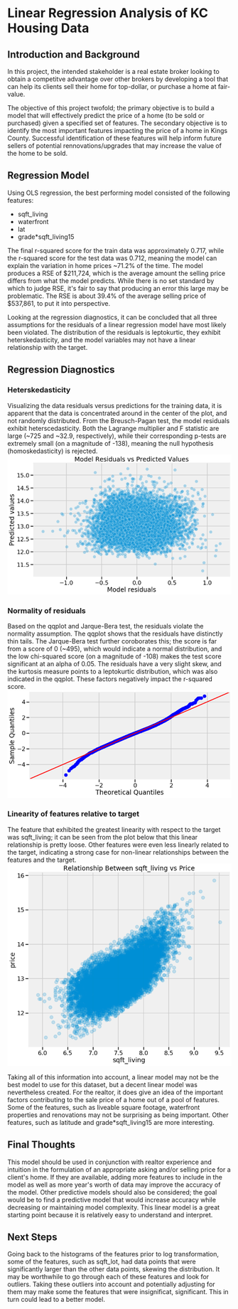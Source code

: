 # Linear Regression Analysis of KC Housing Data

## Introduction and Background
In this project, the intended stakeholder is a real estate broker looking to obtain a competitve advantage over other brokers by developing a tool that can help its clients sell their home for top-dollar, or purchase a home at fair-value. 

The objective of this project twofold; the primary objective is to build a model that will effectively predict the price of a home (to be sold or purchased) given a specified set of features. The secondary objective is to identify the most important features impacting the price of a home in Kings County. Successful identification of these features will help inform future sellers of potential rennovations/upgrades that may increase the value of the home to be sold. 

## Regression Model

Using OLS regression, the best performing model consisted of the following features:

* sqft_living
* waterfront
* lat
* grade*sqft_living15

The final r-squared score for the train data was approximately 0.717, while the r-squared score for the test data was 0.712, meaning the model can explain the variation in home prices ~71.2% of the time. The model produces a RSE of $211,724, which is the average amount the selling price differs from what the model predicts. While there is no set standard by which to judge RSE, it's fair to say that producing an error this large may be problematic. The RSE is about 39.4% of the average selling price of $537,861, to put it into perspective.

Looking at the regression diagnostics, it can be concluded that all three assumptions for the residuals of a linear regression model have most likely been violated. The distribution of the residuals is leptokurtic, they exhibit heterskedasticity, and the model variables may not have a linear relationship with the target.

## Regression Diagnostics

### Heterskedasticity
Visualizing the data residuals versus predictions for the training data, it is apparent that the data is concentrated around in the center of the plot, and not randomly distributed. From the Breusch-Pagan test, the model residuals exhibit heterscedasticity. Both the Lagrange multiplier and F statistic are large (~725 and ~32.9, respectively), while their corresponding p-tests are extremely small (on a magnitude of -138), meaning the null hypothesis (homoskedasticity) is rejected.
![heteroskedasticity](/Graphs/download-1.png)

### Normality of residuals
Based on the qqplot and Jarque-Bera test, the residuals violate the normality assumption. The qqplot shows that the residuals have distinctly thin tails. The Jarque-Bera test further coroborates this; the score is far from a score of 0 (~495), which would indicate a normal distribution, and the low chi-squared score (on a magnitude of -108) makes the test score significant at an alpha of 0.05. The residuals have a very slight skew, and the kurtosis measure points to a leptokurtic distribution, which was also indicated in the qqplot. These factors negatively impact the r-squared score.
![normality of resids](/Graphs/download.png)

### Linearity of features relative to target
The feature that exhibited the greatest linearity with respect to the target was sqft_living; it can be seen from the plot below that this linear relationship is pretty loose. Other features were even less linearly related to the target, indicating a strong case for non-linear relationships between the features and the target.
![linearity](/Graphs/download-2.png)

Taking all of this information into account, a linear model may not be the best model to use for this dataset, but a decent linear model was nevertheless created. For the realtor, it does give an idea of the important factors contributing to the sale price of a home out of a pool of features. Some of the features, such as liveable square footage, waterfront properties and renovations may not be surprising as being important. Other features, such as latitude and grade*sqft_living15 are more interesting.

## Final Thoughts

This model should be used in conjunction with realtor experience and intuition in the formulation of an appropriate asking and/or selling price for a client's home. If they are available, adding more features to include in the model as well as more year's worth of data may improve the accuracy of the model. Other predictive models should also be considered; the goal would be to find a predictive model that would increase accuracy while decreasing or maintaining model complexity. This linear model is a great starting point because it is relatively easy to understand and interpret.

## Next Steps
Going back to the histograms of the features prior to log transformation, some of the features, such as sqft_lot, had data points that were significantly larger than the other data points, skewing the distribution. It may be worthwhile to go through each of these features and look for outliers. Taking these outliers into account and potentially adjusting for them may make some the features that were insignificat, significant. This in turn could lead to a better model.
